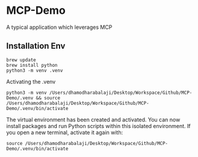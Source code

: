 # MCP-Demo
A typical application which leverages MCP

## Installation Env


```
brew update
brew install python
python3 -m venv .venv
```

Activating the .venv
```
python3 -m venv /Users/dhamodharabalaji/Desktop/Workspace/Github/MCP-Demo/.venv && source /Users/dhamodharabalaji/Desktop/Workspace/Github/MCP-Demo/.venv/bin/activate
```
The virtual environment has been created and activated. You can now install packages and run Python scripts within this isolated environment. If you open a new terminal, activate it again with:


```
source /Users/dhamodharabalaji/Desktop/Workspace/Github/MCP-Demo/.venv/bin/activate
```



